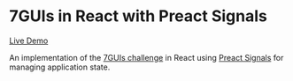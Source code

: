 # 7GUIs in React with Preact Signals

[Live Demo](https://relaxed-kheer-f381d1.netlify.app/)

An implementation of the [7GUIs challenge](https://github.com/eugenkiss/7guis/wiki) in React using [Preact Signals](https://preactjs.com/guide/v10/signals/) for managing application state.
